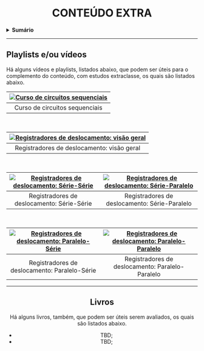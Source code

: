 <h1 align="center">
    CONTEÚDO EXTRA
</h1>

<details>
    <summary><b>Sumário</b></summary>
    <ol>
        <li><a href="#playlists-eou-vídeos">Playlists e/ou vídeos</a></li>
        <li><a href="#livros">Livros</a></li>
    </ol>
</details>

---

## Playlists e/ou vídeos

Há alguns vídeos e playlists, listados abaixo, que podem ser úteis para o complemento do conteúdo, com estudos extraclasse, os quais são listados abaixo.

<div align="center">

| [![Curso de circuitos sequenciais](https://img.youtube.com/vi/QDYKsSxGjEk/hqdefault.jpg)](https://www.youtube.com/playlist?list=PLuATe92kV4i7-WWgtqFNqqsaJ_uI8Bt1f) |
|:---:|
| Curso de circuitos sequenciais |

<br>

<div align="center">

| [![Registradores de deslocamento: visão geral](https://img.youtube.com/vi/mZ1VsetNKkY/hqdefault.jpg)](https://youtu.be/mZ1VsetNKkY) |
|:---:|
| Registradores de deslocamento: visão geral |

<br>

| [![Registradores de deslocamento: Série-Série](https://img.youtube.com/vi/BSTXIec4KV4/hqdefault.jpg)](https://youtu.be/BSTXIec4KV4) | [![Registradores de deslocamento: Série-Paralelo](https://img.youtube.com/vi/U6FP-7Dcd4A/hqdefault.jpg)](https://youtu.be/U6FP-7Dcd4A) |
|:---:|:---:|
| Registradores de deslocamento: Série-Série | Registradores de deslocamento: Série-Paralelo |

<br>

| [![Registradores de deslocamento: Paralelo-Série](https://img.youtube.com/vi/BQiKLwI7NgQ/hqdefault.jpg)](https://youtu.be/BQiKLwI7NgQ) | [![Registradores de deslocamento: Paralelo-Paralelo](https://img.youtube.com/vi/L8G4cpqEzM8/hqdefault.jpg)](https://youtu.be/L8G4cpqEzM8) |
|:---:|:---:|
| Registradores de deslocamento: Paralelo-Série | Registradores de deslocamento: Paralelo-Paralelo |

</div>

---

## Livros

Há alguns livros, também, que podem ser úteis serem avaliados, os quais são listados abaixo.

- TBD;
- TBD;
